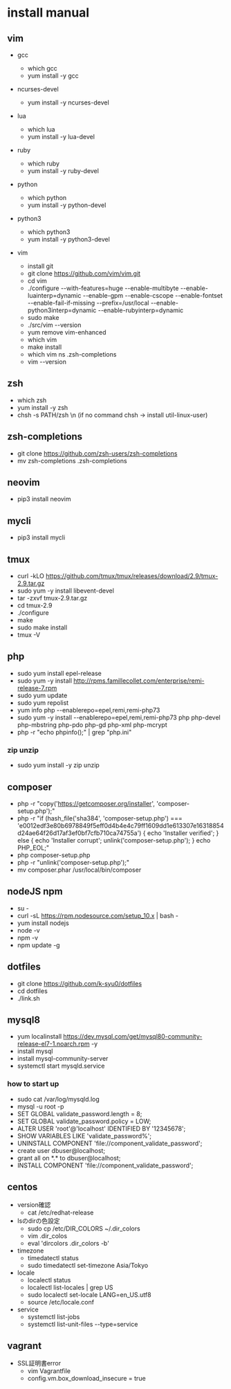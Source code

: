 # install manual

## vim

- gcc
  - which gcc
  - yum install -y gcc

- ncurses-devel
  - yum install -y ncurses-devel

- lua
  - which lua
  - yum install -y lua-devel

- ruby
  - which ruby
  - yum install -y ruby-devel

- python
  - which python
  - yum install -y python-devel

- python3
  - which python3
  - yum install -y python3-devel

- vim
  - install git
  - git clone https://github.com/vim/vim.git
  - cd vim
  - ./configure --with-features=huge --enable-multibyte --enable-luainterp=dynamic --enable-gpm --enable-cscope --enable-fontset --enable-fail-if-missing --prefix=/usr/local --enable-python3interp=dynamic --enable-rubyinterp=dynamic
  - sudo make
  - ./src/vim --version
  - yum remove vim-enhanced
  - which vim
  - make install
  - which vim
      ns .zsh-completions
  - vim --version

## zsh
- which zsh
- yum install -y zsh
- chsh -s PATH/zsh \n (if no command chsh -> install util-linux-user)

## zsh-completions
- git clone https://github.com/zsh-users/zsh-completions
- mv zsh-completions .zsh-completions

## neovim
- pip3 install neovim

## mycli
- pip3 install mycli

## tmux
- curl -kLO https://github.com/tmux/tmux/releases/download/2.9/tmux-2.9.tar.gz
- sudo yum -y install libevent-devel
- tar -zxvf tmux-2.9.tar.gz
- cd tmux-2.9
- ./configure
- make
- sudo make install
- tmux -V

## php
- sudo yum install epel-release
- sudo yum -y install http://rpms.famillecollet.com/enterprise/remi-release-7.rpm
- sudo yum update
- sudo yum repolist
- yum info php --enablerepo=epel,remi,remi-php73
- sudo yum -y install --enablerepo=epel,remi,remi-php73 php php-devel php-mbstring php-pdo php-gd php-xml php-mcrypt
- php -r "echo phpinfo();" | grep "php.ini"
### zip unzip
- sudo yum install -y zip unzip


## composer
- php -r "copy('https://getcomposer.org/installer', 'composer-setup.php');"
- php -r "if (hash_file('sha384', 'composer-setup.php') === 'e0012edf3e80b6978849f5eff0d4b4e4c79ff1609dd1e613307e16318854d24ae64f26d17af3ef0bf7cfb710ca74755a') { echo 'Installer verified';  } else { echo 'Installer corrupt'; unlink('composer-setup.php');  } echo PHP_EOL;"
- php composer-setup.php
- php -r "unlink('composer-setup.php');"
- mv composer.phar /usr/local/bin/composer

## nodeJS npm
- su -
- curl -sL https://rpm.nodesource.com/setup_10.x | bash -
- yum install nodejs
- node -v
- npm -v
- npm update -g

## dotfiles
- git clone https://github.com/k-syu0/dotfiles
- cd dotfiles
- ./link.sh

## mysql8
- yum localinstall https://dev.mysql.com/get/mysql80-community-release-el7-1.noarch.rpm -y
- install mysql
- install mysql-community-server
- systemctl start mysqld.service

### how to start up
- sudo cat /var/log/mysqld.log
- mysql -u root -p
- SET GLOBAL validate\_password.length = 8;
- SET GLOBAL validate\_password.policy = LOW;
- ALTER USER 'root'@'localhost' IDENTIFIED BY '12345678';
- SHOW VARIABLES LIKE 'validate\_password%';
- UNINSTALL COMPONENT 'file://component\_validate\_password';
- create user dbuser@localhost;
- grant all on \*.\* to dbuser@localhost;
- INSTALL COMPONENT 'file://component\_validate\_password';

## centos
- version確認
  - cat /etc/redhat-release
- lsのdirの色設定
  - sudo cp /etc/DIR\_COLORS ~/.dir\_colors
  - vim .dir\_colos
  - eval 'dircolors .dir\_colors -b'
- timezone
  - timedatectl status
  - sudo timedatectl set-timezone Asia/Tokyo
- locale
  - localectl status
  - localectl list-locales | grep US
  - sudo localectl set-locale LANG=en_US.utf8
  - source /etc/locale.conf
- service
  - systemctl list-jobs
  - systemctl list-unit-files --type=service

## vagrant
- SSL証明書error
  - vim Vagrantfile
  - config.vm.box\_download\_insecure = true
